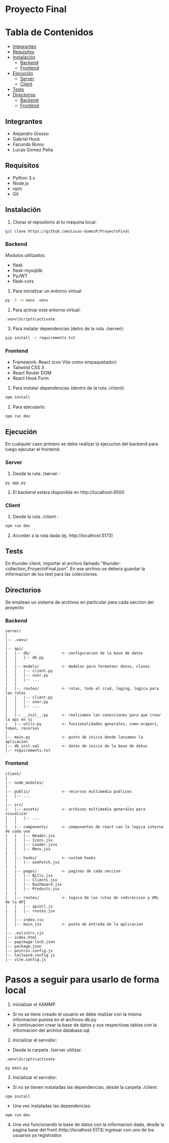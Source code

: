 # Proyecto Final

# Tabla de Contenidos

- [Integrantes](#Integrantes)
- [Requisitos](#Requisitos)
- [Instalación](#Instalación)
  - [Backend](#Backend)
  - [Frontend](#Frontend)
- [Ejecución](#Ejecución)
  - [Server](#Server)
  - [Client](#Client)
- [Tests](#Tests)
- [Directorios](#Directorios)
  - [Backend](#Backend)
  - [Frontend](#Frontend)

## Integrantes
* Alejandro Grosso
* Gabriel Huck
* Facundo Romo
* Lucas Gomez Peña

## Requisitos
* Python 3.x
* Node.js
* npm
* Git

## Instalación
1. Clonar el repositorio al tu maquina local:
```bash
git clone https://github.com/Lucas-GomezP/ProyectoFinal
```

### Backend
Modulos utilizados:
* flask
* flask-mysqldb
* PyJWT
* flask-cors

1. Para inicializar un entorno virtual:
```bash
py -3 -m venv .venv
```
2. Para activar este entorno virtual:
```bash
.venv\Scripts\activate
```
3. Para instalar dependencias (detro de la ruta ./server):
```bash
pip install -r requirements.txt
```

### Frontend
* Framework: React (con Vite como empaquetador)
* Tailwind CSS 3
* React Router DOM
* React Hook Form

1. Para instalar dependencias (dentro de la ruta ./client):
```bash
npm install
```
2. Para ejecutarlo:
```bash
npm run dev
```

## Ejecución
En cualquier caso primero se debe realizar la ejecucion del backend para luego ejecutar el frontend.

### Server
1. Desde la ruta ./server :
```bash
py app.py
```
2. El backend estara disponible en http://localhost:4500

### Client
1. Desde la ruta ./client :
```bash
npm run dev
```
2. Acceder a la ruta dada (ej. http://localhost:5173)

## Tests
En thunder client, importar el archivo llamado "thunder-collection_ProyectoFinal.json".
En ese archivo se debera guardar la informacion de los test para las colecciones.

## Directorios
Se empleao un sistema de archivos en particular para cada seccion del proyecto

### Backend
```
server/
|
|-- .venv/
|
|-- api/
|   |-- db/              <- configuracion de la base de datos
|   |   |-- db.py
|   |
|   |-- models/          <- modelos para formatear datos, clases
|   |   |-- client.py
|   |   |-- user.py
|   |   |-- ...
|   |
|   |-- routes/          <- rutas, todo el crud, loging, logica para las rutas
|   |   |-- client.py
|   |   |-- user.py
|   |   |-- ...
|   |
|   |-- __init__.py      <- realizamos las conecciones para que crear la api en si
|   |-- utils.py         <- funcionalidades generales, como wrapers, token, recursos
|
|-- main.py              <- punto de inicio donde lanzamos la aplicacion
|-- db_init.sql          <- datos de inicio de la base de datos
|-- requirements.txt
```

### Frontend
```
client/
|
|-- node_modules/
|
|-- public/              <- recursos multimedia publicos
|   |-- ...
|
|-- src/
|   |-- assets/          <- archivos multimedia generales para visualizar
|   |   |-- ...
|   |
|   |-- components/      <- componentes de react con la logica interna de cada uno
|   |   |-- Header.jsx
|   |   |-- Icons.jsx
|   |   |-- Loader.jssx
|   |   |-- Menu.jsx
|   |
|   |-- hooks/           <- custom hooks
|   |   |-- useFetch.jsx
|   |
|   |-- pages/           <- paginas de cada seccion
|   |   |-- Bills.jsx
|   |   |-- Clients.jsx
|   |   |-- Dashboard.jsx
|   |   |-- Products.jsx
|   |
|   |-- routes/          <- logica de las rutas de redireccion y URL de la API
|   |   |-- apiUrl.js
|   |   |-- routes.jsx
|   |
|   |-- index.css
|   |-- main.jsx         <- punto de entrada de la aplicacion
|
|-- .eslintrc.cjs
|-- index.html
|-- papckage-lock.json
|-- package.json
|-- postcss.config.js
|-- tailwind.config.js
|-- vite.config.js
```

# Pasos a seguir para usarlo de forma local
1. inicializar el XAMMP
  * Si no se tiene creado el usuario se debe realizar con la misma informacion puesta en el archivoo db.py
  * A continuacion crear la base de datos y sus respectivas tablas con la informacion del archivo database.sql
2. Inicializar el servidor:
  * Desde la carpeta ./server utilizar:
  ```
  .venv\Scripts\activate

  py main.py
  ```
3. Inicializar el servidor:
  * Si no se tienen instaladas las dependencias, desde la carpeta ./client:
  ```
  npm install
  ```
  * Una vez instaladas las dependencias:
  ```
  npm run dev
  ```
4. Una vez funcionando la base de datos con la informacion dada, desde la pagina base del front (http://localhost:5173) ingresar con uno de los usuarios ya registrados